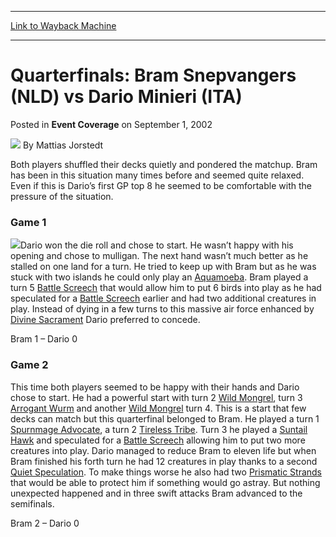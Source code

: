 
---
[Link to Wayback Machine](https://web.archive.org/web/20211021174408/https://magic.wizards.com/en/articles/archive/event-coverage/quarterfinals-bram-snepvangers-nld-vs-dario-minieri-ita-2002-09-01)

[_metadata_:author]:- "Mattias Jorstedt"
[_metadata_:description]:- "Both players shuffled their decks quietly and pondered the matchup. Bram has been in this situation many times before and seemed quite relaxed. Even if this is Dario’s first GP top 8 he seemed to be comfortable with the pressure of the situation. Game 1Dario won the die roll and chose to start. He wasn’t happy with his opening and chose to mulligan. The next hand wasn’t much"
[_metadata_:generator]:- "Drupal 7 (http://drupal.org)"
[_metadata_:node]:- "778186"
[_metadata_:publish_date]:- "2002-09-01"
[_metadata_:source]:- "div-main-content"
[_metadata_:title]:- "Quarterfinals: Bram Snepvangers (NLD) vs Dario Minieri (ITA)"
[_metadata_:wayback_capture_timestamp]:- "2021-10-21 17:44:08"
[_metadata_:wayback_raw_url]:- "https://web.archive.org/web/20211021174408id_/https://magic.wizards.com/en/articles/archive/event-coverage/quarterfinals-bram-snepvangers-nld-vs-dario-minieri-ita-2002-09-01"
[_metadata_:wayback_url]:- "https://magic.wizards.com/en/articles/archive/event-coverage/quarterfinals-bram-snepvangers-nld-vs-dario-minieri-ita-2002-09-01"
---


Quarterfinals: Bram Snepvangers (NLD) vs Dario Minieri (ITA)
============================================================



 Posted in **Event Coverage**
 on September 1, 2002 






![](https://media.magic.wizards.com/styles/auth_small/public/generic-avatar-150_239.png)
By Mattias Jorstedt











Both players shuffled their decks quietly and pondered the matchup. Bram has been in this situation many times before and seemed quite relaxed. Even if this is Dario’s first GP top 8 he seemed to be comfortable with the pressure of the situation. 

### Game 1

![](https://media.magic.wizards.com/image_legacy_migration/sideboard/images/gplon02/892.jpg)Dario won the die roll and chose to start. He wasn’t happy with his opening and chose to mulligan. The next hand wasn’t much better as he stalled on one land for a turn. He tried to keep up with Bram but as he was stuck with two islands he could only play an [Aquamoeba](https://gatherer.wizards.com/Pages/Card/Details.aspx?name=Aquamoeba). Bram played a turn 5 [Battle Screech](https://gatherer.wizards.com/Pages/Card/Details.aspx?name=Battle+Screech) that would allow him to put 6 birds into play as he had speculated for a [Battle Screech](https://gatherer.wizards.com/Pages/Card/Details.aspx?name=Battle+Screech) earlier and had two additional creatures in play. Instead of dying in a few turns to this massive air force enhanced by [Divine Sacrament](https://gatherer.wizards.com/Pages/Card/Details.aspx?name=Divine+Sacrament) Dario preferred to concede. 

Bram 1 – Dario 0 

### Game 2

This time both players seemed to be happy with their hands and Dario chose to start. He had a powerful start with turn 2 [Wild Mongrel](https://gatherer.wizards.com/Pages/Card/Details.aspx?name=Wild+Mongrel), turn 3 [Arrogant Wurm](https://gatherer.wizards.com/Pages/Card/Details.aspx?name=Arrogant+Wurm) and another [Wild Mongrel](https://gatherer.wizards.com/Pages/Card/Details.aspx?name=Wild+Mongrel) turn 4. This is a start that few decks can match but this quarterfinal belonged to Bram. He played a turn 1 [Spurnmage Advocate](https://gatherer.wizards.com/Pages/Card/Details.aspx?name=Spurnmage+Advocate), a turn 2 [Tireless Tribe](https://gatherer.wizards.com/Pages/Card/Details.aspx?name=Tireless+Tribe). Turn 3 he played a [Suntail Hawk](https://gatherer.wizards.com/Pages/Card/Details.aspx?name=Suntail+Hawk) and speculated for a [Battle Screech](https://gatherer.wizards.com/Pages/Card/Details.aspx?name=Battle+Screech) allowing him to put two more creatures into play. Dario managed to reduce Bram to eleven life but when Bram finished his forth turn he had 12 creatures in play thanks to a second [Quiet Speculation](https://gatherer.wizards.com/Pages/Card/Details.aspx?name=Quiet+Speculation). To make things worse he also had two [Prismatic Strands](https://gatherer.wizards.com/Pages/Card/Details.aspx?name=Prismatic+Strands) that would be able to protect him if something would go astray. But nothing unexpected happened and in three swift attacks Bram advanced to the semifinals. 

Bram 2 – Dario 0 







